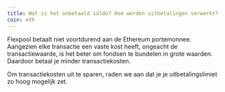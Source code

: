 ```yaml
---
title: Wat is het onbetaald saldo? Hoe worden uitbetalingen verwerkt?
coin: eth
---
```


Flexpool betaalt niet voortdurend aan de Ethereum portemonnee. Aangezien elke transactie een vaste kost heeft, ongeacht de transactiewaarde, is het beter om fondsen te bundelen in grote waarden. Daardoor betaal je minder transactiekosten.

Om transactiekosten uit te sparen, raden we aan dat je je uitbetalingslimiet zo hoog mogelijk zet.
